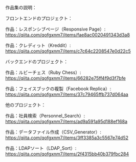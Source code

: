 作品集の説明：

フロントエンドのプロジェクト：

作品：レスポンシブページ（Responsive Page）: https://qiita.com/qofgxnm7/items/fae8ac0020491343d3a8

作品：クレディっト（Kreddit）: https://qiita.com/qofgxnm7/items/c7c64c2208547e0d22c5

バックエンドのプロジェクト：

作品：ルビーチェス（Ruby Chess）: https://qiita.com/qofgxnm7/items/66282e75ff4f9d3f7bfe

作品：フェイスブックの複製（Facebook Replica）: https://qiita.com/qofgxnm7/items/37c79465ffb737d064aa

他のプロジェクト：

作品：社員検索（Personnel_Search）: https://qiita.com/qofgxnm7/items/ad9a591a95d188ef168a

作品：データファイル作成（CSV_Generator）: https://qiita.com/qofgxnm7/items/3ff3385a3c5567e74d52

作品：LDAPソート（LDAP_Sort）: https://qiita.com/qofgxnm7/items/2f4315bb40b379fbc284
